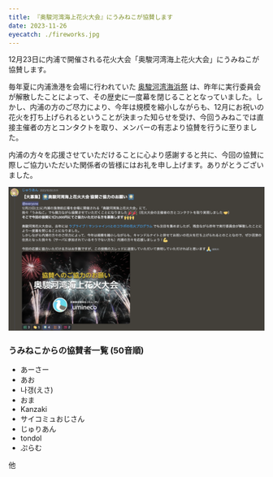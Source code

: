 ```yaml
---
title: 『奥駿河湾海上花火大会』にうみねこが協賛します
date: 2023-11-26
eyecatch: ./fireworks.jpg
---
```


12月23日に内浦で開催される花火大会「奥駿河湾海上花火大会」にうみねこが協賛します。

毎年夏に内浦漁港を会場に行われていた [奥駿河湾海浜祭](https://numazukanko.jp/event/40077) は、昨年に実行委員会が解散したことによって、その歴史に一度幕を閉じることとなっていました。しかし、内浦の方のご尽力により、今年は規模を縮小しながらも、12月にお祝いの花火を打ち上げられるということが決まった知らせを受け、今回うみねこでは直接主催者の方とコンタクトを取り、メンバーの有志より協賛を行うに至りました。

内浦の方々を応援させていただけることに心より感謝すると共に、今回の協賛に際しご協力いただいた関係者の皆様にはお礼を申し上げます。ありがとうございました。

![](screenshot.png)

### うみねこからの協賛者一覧 (50音順)

* あーさー
* あお
* 나갱(えさ)
* おま
* Kanzaki
* サイコミュおじさん
* じゅりあん
* tondol
* ぷらむ

他

